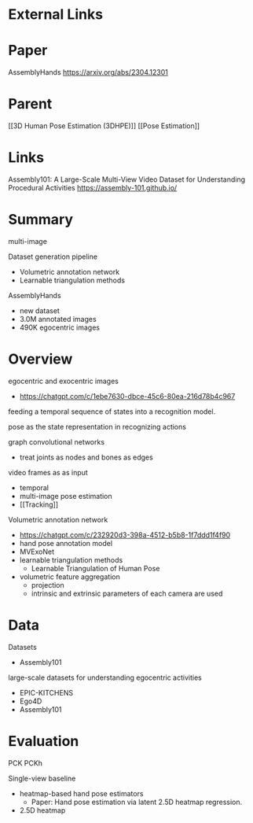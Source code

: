 
# External Links


# Paper

AssemblyHands
https://arxiv.org/abs/2304.12301

# Parent

[[3D Human Pose Estimation (3DHPE)]]
[[Pose Estimation]]

# Links

Assembly101: A Large-Scale Multi-View Video Dataset for Understanding Procedural Activities
https://assembly-101.github.io/


# Summary

multi-image

Dataset generation pipeline
- Volumetric annotation network
- Learnable triangulation methods

AssemblyHands
- new dataset
- 3.0M annotated images
- 490K egocentric images


# Overview

egocentric and exocentric images
- https://chatgpt.com/c/1ebe7630-dbce-45c6-80ea-216d78b4c967

feeding a temporal sequence of states into a recognition model.

pose as the state representation in recognizing actions

graph convolutional networks
- treat joints as nodes and bones as edges


video frames as as input
- temporal
- multi-image pose estimation
- [[Tracking]]


Volumetric annotation network
- https://chatgpt.com/c/232920d3-398a-4512-b5b8-1f7ddd1f4f90
- hand pose annotation model
- MVExoNet
- learnable triangulation methods
	- Learnable Triangulation of Human Pose
- volumetric feature aggregation
	- projection
	- intrinsic and extrinsic parameters of each camera are used
	

# Data

Datasets
- Assembly101

large-scale datasets for understanding egocentric activities
- EPIC-KITCHENS
- Ego4D
- Assembly101


# Evaluation

PCK
PCKh

Single-view baseline
- heatmap-based hand pose estimators
	- Paper: Hand pose estimation via latent 2.5D heatmap regression.
- 2.5D heatmap